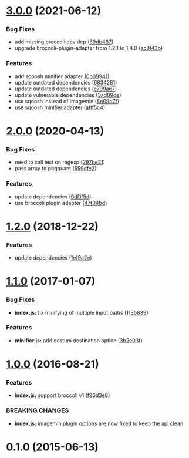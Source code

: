 # [3.0.0](https://github.com/stfsy/broccoli-image-min/compare/v2.0.0...v3.0.0) (2021-06-12)


### Bug Fixes

* add missing broccoli dev dep ([69db487](https://github.com/stfsy/broccoli-image-min/commit/69db487b2bcc42f18ac2df9a30a1be4a9b8663b4))
* upgrade broccoli-plugin-adapter from 1.2.1 to 1.4.0 ([ac8f43b](https://github.com/stfsy/broccoli-image-min/commit/ac8f43b9ce66519da879b073cb444a1512767386))


### Features

* add sqoosh minifier adapter ([0b09941](https://github.com/stfsy/broccoli-image-min/commit/0b09941c4ad7efa543cffd3c06ac6a1f509509ac))
* update outdated dependencies ([6834281](https://github.com/stfsy/broccoli-image-min/commit/68342811f6e36faf27e3f837d4fa7427ab21620a))
* update outdated dependencies ([e799a67](https://github.com/stfsy/broccoli-image-min/commit/e799a676333b663761f106ff81a042d2b80ce9d0))
* update vulnerable dependencies ([3ad89de](https://github.com/stfsy/broccoli-image-min/commit/3ad89de674e806434f57e801c29a9a68f7c53475))
* use sqoosh instead of imagemin ([6e09d7f](https://github.com/stfsy/broccoli-image-min/commit/6e09d7f757adfd42d6616906bf8e496dbd259c3e))
* use sqoosh minifier adapter ([afff5c4](https://github.com/stfsy/broccoli-image-min/commit/afff5c416ab520760937299f95b14faa9d341901))



# [2.0.0](https://github.com/stfsy/broccoli-image-min/compare/v1.2.0...v2.0.0) (2020-04-13)


### Bug Fixes

* need to call test on regexp ([297be21](https://github.com/stfsy/broccoli-image-min/commit/297be213636ca38f2a21894a5c3f1f6f38024ad9))
* pass array to pngquant ([559dfe2](https://github.com/stfsy/broccoli-image-min/commit/559dfe203cef9946b6d1f31db99256f843537e12))


### Features

* update dependencies ([9df1f5d](https://github.com/stfsy/broccoli-image-min/commit/9df1f5d40f03e5bae397e824b8e0c51bacb86bdd))
* use broccoli plugin adapter ([47f34bd](https://github.com/stfsy/broccoli-image-min/commit/47f34bd85138ebab52f3777b686621cdf190427a))



# [1.2.0](https://github.com/stfsy/broccoli-image-min/compare/v1.1.0...v1.2.0) (2018-12-22)


### Features

* update dependencies ([1ef9a2e](https://github.com/stfsy/broccoli-image-min/commit/1ef9a2ee3db410e5868ea78e005975bc6c83cca0))



# [1.1.0](https://github.com/stfsy/broccoli-image-min/compare/v1.0.0...v1.1.0) (2017-01-07)


### Bug Fixes

* **index.js:** fix minifying of multiple input paths ([113b839](https://github.com/stfsy/broccoli-image-min/commit/113b8399cbc74819813c05b36d44ea4b0e721cc3))


### Features

* **minifier.js:** add costum destination option ([3b2e03f](https://github.com/stfsy/broccoli-image-min/commit/3b2e03ff41afc18cf0501a9d21513622626fe844))



# [1.0.0](https://github.com/stfsy/broccoli-image-min/compare/0.1.0...v1.0.0) (2016-08-21)


### Features

* **index.js:** support broccoli v1 ([f96d3e8](https://github.com/stfsy/broccoli-image-min/commit/f96d3e8cae861012a1bf13e84488085c06052e2c))


### BREAKING CHANGES

* **index.js:** imagemin plugin options are now fixed to keep the api clean



# 0.1.0 (2015-06-13)



